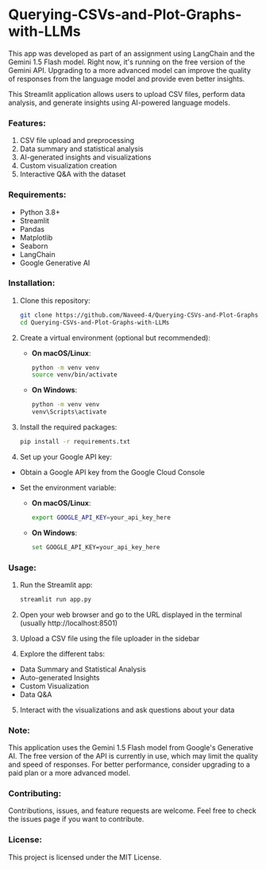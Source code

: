 # Querying-CSVs-and-Plot-Graphs-with-LLMs
This app was developed as part of an assignment using LangChain and the Gemini 1.5 Flash model. Right now, it's running on the free version of the Gemini API. Upgrading to a more advanced model can improve the quality of responses from the language model and provide even better insights.

This Streamlit application allows users to upload CSV files, perform data analysis, and generate insights using AI-powered language models.

### Features:
1. CSV file upload and preprocessing
2. Data summary and statistical analysis
3. AI-generated insights and visualizations
4. Custom visualization creation
5. Interactive Q&A with the dataset

### Requirements:
- Python 3.8+
- Streamlit
- Pandas
- Matplotlib
- Seaborn
- LangChain
- Google Generative AI

### Installation:
1. Clone this repository:
    ```bash
    git clone https://github.com/Naveed-4/Querying-CSVs-and-Plot-Graphs-with-LLMs
    cd Querying-CSVs-and-Plot-Graphs-with-LLMs
    ```

2. Create a virtual environment (optional but recommended):

    - **On macOS/Linux**:
        ```bash
        python -m venv venv
        source venv/bin/activate
        ```

    - **On Windows**:
        ```bash
        python -m venv venv
        venv\Scripts\activate
        ```

3. Install the required packages:
    ```bash
    pip install -r requirements.txt
    ```

4. Set up your Google API key:
- Obtain a Google API key from the Google Cloud Console
- Set the environment variable:

    - **On macOS/Linux**:
        ```bash
        export GOOGLE_API_KEY=your_api_key_here
        ```

    - **On Windows**:
        ```bash
        set GOOGLE_API_KEY=your_api_key_here
        ```

### Usage:
1. Run the Streamlit app:
    ```bash
    streamlit run app.py
    ```

2. Open your web browser and go to the URL displayed in the terminal (usually http://localhost:8501)

3. Upload a CSV file using the file uploader in the sidebar

4. Explore the different tabs:
- Data Summary and Statistical Analysis
- Auto-generated Insights
- Custom Visualization
- Data Q&A

5. Interact with the visualizations and ask questions about your data

### Note:
This application uses the Gemini 1.5 Flash model from Google's Generative AI. The free version of the API is currently in use, which may limit the quality and speed of responses. For better performance, consider upgrading to a paid plan or a more advanced model.

### Contributing:
Contributions, issues, and feature requests are welcome. Feel free to check the issues page if you want to contribute.

### License:
This project is licensed under the MIT License.
